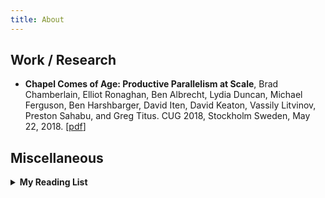 ```yaml
---
title: About
---
```


<section>
  <h2>Work / Research</h2>
  <ul>
    <li><strong>Chapel Comes of Age: Productive Parallelism at Scale</strong>, Brad Chamberlain, Elliot Ronaghan, Ben Albrecht, Lydia Duncan, Michael Ferguson, Ben Harshbarger, David Iten, David Keaton, Vassily Litvinov, Preston Sahabu, and Greg Titus. CUG 2018, Stockholm Sweden, May 22, 2018. [<a href="https://chapel-lang.org/publications/cug2018-chapel.pdf">pdf</a>]</li>
  </ul>
</section>

<!-- 
<section>
  <h2>Affiliations</h2>
  <ul>
    li>
      <a href="https://www.nasa.gov/ames">NASA</a>, Research @ Ames Research Center (2020)
    </li>
    <li>
      <a href="https://www.autodesk.com/">Autodesk</a>, Summer Intern @ Infrastructure Security Team (2020)
    </li>
    <li>
      <a href="https://cmu.edu">Carnegie Mellon University</a>, MS @ Information Networking Institute (2019 - 2021)
      <ul>
        <li>Advisors/Collaborators: <a href="https://sites.google.com/view/peizhang/">Dr. Pei Zhang</a>, <a href="https://www.heinz.cmu.edu/~acquisti/">Dr. Alessandro Acquisti</a>
           , <a href="https://www.cs.cmu.edu/~ckaestne/">Dr. Christian Kästner</a>
        </li>
      </ul>
    </li>
    <li>
      <a href="https://hackerrank.com">HackerRank</a>, Engineer @ Content Engineering Team (2017 - 2019)
    </li>
    <li>
      <a href="https://summerofcode.withgoogle.com/">Google Summer of Code</a>, Summer Intern @ <a href="https://chapel-lang.org/">Chapel (Cryptography)</a> (2017)
    </li>
    <li>
      <a href="http://www.unipune.ac.in/">University of Pune</a>, BEng. @ <a href="">Pune Institute of Computer Technology</a> (2013 - 2017)
    </li>
  </ul>
  </section>
-->


<section>
  <h2>Miscellaneous</h2>
  <!--
  <h3>My Podcasts List</h3>
  <ul>
    <li>
      <a href="http://weare.netflix.net/">We Are Netflix</a>, by Lyle Troxell
    </li>
    <li>
      <a href="https://mastersofscale.com/">Masters of Scale</a>, by Reid Hoffman
    </li>
    <li>
      <a href="https://hackablepodcast.com/">Hackable?</a>, by Geoff Siskind
    </li>
    <li>
      <a href="https://darknetdiaries.com/">Darknet Diaries</a>, by Jack Rhysider
    </li>
    <li>
      <a href="https://www.youtube.com/watch?v=5f-JlzBuUUU&list=PLrAXtmErZgOdP_8GztsuKi9nrraNbKKp4">Artificial Intelligence Podcast</a>, by Lex Fridman
    </li>
  </ul>
-->
  <details>
    <summary><strong>My Reading List</strong></summary>
  <ul>
    <li>
      <a href="https://www.amazon.com/Principles-Life-Work-Ray-Dalio/dp/1501124021">Principles: Life and Work</a>, by Ray Dalio
    </li>
    <li>
      <a href="https://www.amazon.com/Long-Walk-Freedom-Abacus-Anniversary-ebook/dp/B00CAUHF6U/ref=sr_1_1?ie=UTF8&amp;qid=1539192623&amp;sr=8-1&amp;keywords=long+walk+to+freedom">Long Walk To Freedom</a>, by Nelson Mandela
    </li>
    <li>
      <a href="https://www.amazon.com/No-Easy-Day-Firsthand-Account/dp/0451468740/ref=sr_1_1?ie=UTF8&amp;qid=1530035369&amp;sr=8-1&amp;keywords=no+easy+day&amp;dpID=51PREluvEJL&amp;preST=_SY291_BO1,204,203,200_QL40_&amp;dpSrc=srch">No Easy Day</a>, by Mark Owen
    </li>
    <li>
      <a href="https://www.amazon.com/Ghost-Wires-Adventures-Worlds-Wanted/dp/0316037729/ref=sr_1_1?s=books&amp;ie=UTF8&amp;qid=1528703964&amp;sr=1-1&amp;keywords=ghost+in+the+wires&amp;dpID=51kt5CfVEkL&amp;preST=_SY291_BO1,204,203,200_QL40_&amp;dpSrc=srch">Ghost in the Wires</a>, by Kevin Mitnick, Steve Wozniack
    </li>
    <li>
      <a href="https://www.amazon.com/When-Giants-Walked-Earth-Biography/dp/0312590393/ref=sr_1_1?ie=UTF8&amp;qid=1528703552&amp;sr=8-1&amp;keywords=when+giants+walked+the+earth+a+biography+of+led+zeppelin">When Giants Walked Earth</a>, by Mick Wall
    </li>
    <li>
      <a href="https://www.amazon.com/Elephants-Acid-Bizarre-Experiments-Original/dp/0156031353/ref=sr_1_1?ie=UTF8&amp;qid=1525172145&amp;sr=8-1&amp;keywords=elephants+on+acid&amp;dpID=51iZLsCwpDL&amp;preST=_SY344_BO1,204,203,200_QL70_&amp;dpSrc=srch">Elephants on Acid</a>, by Alex Boese
    </li>
    <li>
      <a href="https://www.amazon.com/Clapton-Autobiography-Eric/dp/038551851X/ref=tmm_hrd_swatch_0?_encoding=UTF8&amp;qid=1519649164&amp;sr=1-1">Eric Clapton: The Autobiography</a>, by Eric Clapton
    </li>
    <li>
      <a href="https://www.amazon.com/Breakout-Nations-Pursuit-Economic-Miracles/dp/0393345408/ref=sr_1_1?s=books&amp;ie=UTF8&amp;qid=1530035427&amp;sr=1-1&amp;keywords=breakout+nation&amp;dpID=41hYc4eB4cL&amp;preST=_SY291_BO1,204,203,200_QL40_&amp;dpSrc=srch">Breakout Nations: In Pursuit of the Next Economic Miracles</a>, by Ruchir Sharma
    </li>
    <li>
      <a href="https://www.amazon.com/Digital-Minimalism-Choosing-Focused-Noisy/dp/0525542876/ref=sr_1_4?crid=3P6QJ6GVRK2T9&dchild=1&keywords=digital+minimalism&qid=1593531134&sprefix=digital+mini%2Caps%2C144&sr=8-4">Digital Minimalism</a>, by Cal Newport<span class="rating">  ★☆☆☆☆</span>
    </li>
    <li>
      <a href="https://www.amazon.com/Actors-Life-Survival-Guide/dp/1944648224/ref=sr_1_3?keywords=actors+life&qid=1576381905&sr=8-3">The Actor's Life: A Survival Guide</a>, by Jenna Fischer<span class="rating">  ★★★☆☆</span>
    </li>
    <li>
      <a href="https://www.amazon.com/Here-There-Everywhere-Best-Loved-Stories-ebook/dp/B07CVJ88VW/ref=sr_1_1?crid=3U6W3FEH9ASD1&amp;keywords=here+there+and+everywhere+sudha+murthy&amp;qid=1563603777&amp;s=gateway&amp;sprefix=here+there+and+everywhere+sudh%2Caps%2C361&amp;sr=8-1">Here, There and Everywhere</a>, by Sudha Murthy<span class="rating">  ★★★★☆</span>
    </li>
    <li>
      <a href="https://www.amazon.com/Fine-Art-Small-Talk-Conversation/dp/1401302262/ref=sr_1_1?keywords=the+fine+art+of+small+talk&amp;qid=1562776704&amp;s=gateway&amp;sr=8-1">The Fine Art of Small Talk</a>, by Debra Fine<span class="rating">  ★☆☆☆☆</span>
    </li>
    <li>
      <a href="https://www.amazon.com/Mountains-Echoed-Khaled-Hosseini/dp/1594632383/ref=sr_1_1?crid=2SQI6PAFBHIHS&amp;keywords=and+the+mountains+echoed+khaled+hosseini&amp;qid=1561200318&amp;s=gateway&amp;sprefix=and+the+m%2Caps%2C378&amp;sr=8-1">And the Mountains Echoed</a>, by Khaled Hosseini<span class="rating">  ★★☆☆☆</span>
    </li>
    <li>
      <a href="https://www.amazon.com/FALCON-Method-Building-Passive-Investing/dp/1631610406/ref=sr_1_1?crid=3S1QZ0OD66SDB&amp;keywords=the+falcon+method&amp;qid=1553246001&amp;s=gateway&amp;sprefix=the+falcon+method%2Caps%2C332&amp;sr=8-1">The FALCON Method</a>, by David Solyomi<span class="rating">  ★★☆☆☆</span>
    </li>
    <li>
      <a href="https://www.amazon.com/Palestine-Four-Thousand-Year-History/dp/1786992728/ref=sr_1_4?keywords=palestine&amp;qid=1553575519&amp;s=gateway&amp;sr=8-4">Palestine: A Four Thousand Year History</a>, by Nur Masahla<span class="rating">  ★★★★☆</span>
    </li>
    <li>
      <a href="https://www.amazon.com/Dip-Little-Book-Teaches-Stick/dp/1591841666">The Dip</a>, by Seth Godin<span class="rating">  ★☆☆☆☆</span>
    </li>
    <li>
      <a href="https://www.amazon.com/Devils-Advocate-Untold-Karan-Thapar/dp/9352779843/ref=sr_1_1?ie=UTF8&amp;qid=1539192518&amp;sr=8-1&amp;keywords=devils+advocate+karan+thapar">Devil’s Advocate : The Untold Story</a>, by Karan Thapar<span class="rating">  ★★★☆☆</span>
    </li>
    <li>
      <a href="https://www.amazon.com/Bad-Blood-Secrets-Silicon-Startup/dp/152473165X/ref=sr_1_1?ie=UTF8&amp;qid=1545123183&amp;sr=8-1&amp;keywords=bad+blood">Bad Blood: Secrets and Lies in a Silicon Valley Startup</a>, by John Carreyrou<span class="rating">  ★★★☆☆</span>
    </li>
    <li>
      <a href="https://www.amazon.com/Subtle-Art-Not-Giving-Counterintuitive/dp/0062457713/ref=sr_1_1?s=books&amp;ie=UTF8&amp;qid=1525172248&amp;sr=1-1&amp;keywords=the+subtle+art+of+not+giving+a+f---+mark+manson&amp;dpID=51VNlzbfpXL&amp;preST=_SY291_BO1,204,203,200_QL40_&amp;dpSrc=srch">The Subtle Art of Not Giving a F*ck</a>, by Mark Manson<span class="rating">  ★★★☆☆</span>
    </li>
    <li>
      <a href="https://www.amazon.com/Admissions-Life-as-Brain-Surgeon/dp/1250127262/ref=sr_1_1?ie=UTF8&amp;qid=1516972960&amp;sr=8-1&amp;keywords=admissions">Admissions: Life as a Brain Surgeon</a>, by Henry Marsh<span class="rating">  ★☆☆☆☆</span>
    </li>
    <li>
      <a href="https://www.amazon.com/Leonardo-Vinci-Walter-Isaacson/dp/1501139150/ref=sr_1_1?ie=UTF8&amp;qid=1513524775&amp;sr=8-1&amp;keywords=leonardo+da+vinci+walter+isaacson">Leonardo da Vinci</a>, by Walter Isaacson<span class="rating">  ★★★★☆</span>
    </li>
    <li>
      <a href="https://www.amazon.com/What-If-Scientific-Hypothetical-Questions/dp/0544272994/ref=sr_1_1?ie=UTF8&amp;qid=1512822995&amp;sr=8-1&amp;keywords=what+if">What If?</a>, by Randall Munroe<span class="rating">  ★★★☆☆</span>
    </li>
    <li>
      <a href="https://www.amazon.com/Mossad-Greatest-Missions-Israeli-Service/dp/0062123416/ref=sr_1_1?ie=UTF8&amp;qid=1499618790&amp;sr=8-1&amp;keywords=Mossad%3A+The+Greatest+Missions+of+the+Israeli+Secret+Service">Mossad</a>, by Michael Bar-Zohar, Nissim Mishal<span class="rating">  ★★★☆☆</span>
    </li>
    <li>
      <a href="https://www.amazon.com/Mans-Search-Meaning-Viktor-Frankl/dp/080701429X/ref=sr_1_1?ie=UTF8&amp;qid=1512475959&amp;sr=8-1&amp;keywords=mans+search+for+meaning">Man’s Search for Meaning</a>, by Viktor E. Frankl<span class="rating">  ★★★☆☆</span>
    </li>
    <li>
      <a href="https://www.amazon.com/Pandoras-Lab-Seven-Stories-Science/dp/1426217986/ref=sr_1_1?s=books&amp;ie=UTF8&amp;qid=1512240637&amp;sr=1-1&amp;keywords=pandoras+lab">Pandora’s Lab</a>, by Paul A. Offit<span class="rating">  ★★★★★</span>
    </li>
    <li>
      <a href="https://www.amazon.com/1984-Signet-Classics-George-Orwell/dp/0451524934/ref=sr_1_1?ie=UTF8&amp;qid=1512240567&amp;sr=8-1&amp;keywords=1984">1984</a>, by George Orwell<span class="rating">  ★★★★☆</span>
    </li>
    <li>
      <a href="https://www.amazon.com/Search-Schrodingers-Cat-Updated-Gribbin/dp/B00C6OM9V6/ref=sr_1_2?ie=UTF8&amp;qid=1505757323&amp;sr=8-2&amp;keywords=In+Search+Of+Schrodinger%27s+Cat">In Search Of Schrodinger’s Cat</a>, by John Gribbin<span class="rating">  ★★★☆☆</span>
    </li>
    <li>
      <a href="https://www.amazon.com/Better-Angels-Our-Nature-Violence/dp/0143122010/ref=sr_1_1?ie=UTF8&amp;qid=1499622864&amp;sr=8-1&amp;keywords=The+Better+Angels+of+Our+Nature">The Better Angels of Our Nature</a>, by Steven Pinker<span class="rating">  ★★★★☆</span>
    </li>
    <li>
      <a href="https://www.amazon.com/When-Breath-Becomes-Paul-Kalanithi/dp/081298840X/ref=sr_1_1?ie=UTF8&amp;qid=1499619038&amp;sr=8-1&amp;keywords=When+Breath+Becomes+Air">When Breath Becomes Air</a>, by Paul Kalanithi<span class="rating">  ★★★★★</span>
    </li>
    <li>
      <a href="https://www.amazon.com/Brain-Story-You-David-Eagleman/dp/0525433449/ref=sr_1_1?ie=UTF8&amp;qid=1499618721&amp;sr=8-1&amp;keywords=The+Brain%3A+The+Story+of+You">The Brain: The Story of You</a>, by David Eagleman<span class="rating">  ★★☆☆☆</span>
    </li>
    <li>
      <a href="https://www.amazon.com/Old-Man-Sea-Ernest-Hemingway/dp/0684801221/ref=sr_1_1?ie=UTF8&amp;qid=1499619002&amp;sr=8-1&amp;keywords=The+Old+Man+and+the+Sea">The Old Man and the Sea</a>, by Ernest Hemingway<span class="rating">  ★★★☆☆</span>
    </li>
    <li>
      <a href="https://www.amazon.com/Thousand-Splendid-Suns-Khaled-Hosseini/dp/159448385X/ref=sr_1_1?ie=UTF8&amp;qid=1499619223&amp;sr=8-1&amp;keywords=A+Thousand+Splendid+Suns">A Thousand Splendid Suns</a>, by Khaled Hosseini<span class="rating">  ★★★☆☆</span>
    </li>
    <li>
      <a href="https://www.amazon.com/Last-Lecture-Randy-Pausch/dp/1401323251/ref=sr_1_1?ie=UTF8&amp;qid=1499618839&amp;sr=8-1&amp;keywords=The+Last+Lecture">The Last Lecture</a>, by Randy Pausch<span class="rating">  ★★★☆☆</span>
    </li>
    <li>
      <a href="https://www.amazon.com/Zero-One-Notes-Startups-Future/dp/0804139296/ref=sr_1_1?ie=UTF8&amp;qid=1499618662&amp;sr=8-1&amp;keywords=Zero+to+One%3A+Notes+on+Startups%2C+or+How+to+Build+the+Future">Zero to One</a>, by  Peter Thiel, Blake Masters<span class="rating">  ★★★★☆</span>
    </li>
    <li>
      <a href="https://www.amazon.com/Surely-Feynman-Adventures-Curious-Character/dp/0393316041/ref=sr_1_1?ie=UTF8&amp;qid=1499617976&amp;sr=8-1&amp;keywords=Surely+You%27re+Joking%2C+Mr.+Feynman%21%3A+Adventures+of+a+Curious+Character">Surely You’re Joking, Mr. Feynman!: Adventures of a Curious Character</a>, by Richard P. Feynman<span class="rating">  ★★★★☆</span>
    </li>
    <li>
      <a href="https://www.amazon.com/Kite-Runner-Khaled-Hosseini/dp/159463193X/ref=sr_1_1?ie=UTF8&amp;qid=1499617548&amp;sr=8-1&amp;keywords=the+kite+runner">The Kite Runner</a>, by Khaled Hosseini<span class="rating">  ★★★☆☆</span>
    </li>
    <li>
      <a href="https://www.amazon.com/Its-Not-About-Bike-Journey/dp/0425179613/ref=sr_1_1?ie=UTF8&amp;qid=1499618551&amp;sr=8-1&amp;keywords=It%27s+Not+About+the+Bike%3A+My+Journey+Back+to+Life">It’s Not About the Bike: My Journey Back to Life</a>, by Lance Armstrong, Sally Jenkins<span class="rating">  ★☆☆☆☆</span>
    </li>
    <li>
      <a href="https://www.flipkart.com/challenge-to-impossible/p/itmdd2pyzav8numu">Challenge to Impossible</a>, by Stephen Hawking<span class="rating">  ★☆☆☆☆</span>
    </li>
    <li>
      <a href="https://www.amazon.com/Steve-Jobs-His-Words-Their/dp/1932841660/ref=sr_1_1?ie=UTF8&amp;qid=1499617913&amp;sr=8-1&amp;keywords=I%2C+Steve%3A+Steve+Jobs+In+His+Own+Words">I, Steve: Steve Jobs In His Own Words</a>, by George Beahm<span class="rating">  ★☆☆☆☆</span>
    </li>
    <li>
      <a href="https://www.amazon.com/Alchemist-Paulo-Coelho/dp/0062315005/ref=sr_1_1?ie=UTF8&amp;qid=1499617645&amp;sr=8-1&amp;keywords=the+alchemist">The Alchemist</a>, by Paulo Coelho<span class="rating">  ★★☆☆☆</span>
    </li>
    <li>
      <a href="https://www.amazon.com/Revolution-2020-Love-Corruption-Ambition/dp/8129135531/ref=sr_1_1?ie=UTF8&amp;qid=1499618305&amp;sr=8-1&amp;keywords=Revolution+2020%3A+Love%2C+Corruption%2C+Ambition">Revolution 2020: Love, Corruption, Ambition</a>, by Chetan Bhagat<span class="rating">  ★☆☆☆☆</span>
    </li>
    <li>
      <a href="https://www.amazon.com/Five-Point-Someone-What-Not/dp/8129135493/ref=sr_1_1?ie=UTF8&amp;qid=1499618252&amp;sr=8-1&amp;keywords=Five+Point+Someone">Five Point Someone</a>, by Chetan Bhagat <span class="rating"> ★☆☆☆☆</span>
    </li>
  </ul>
</section>
</details>

